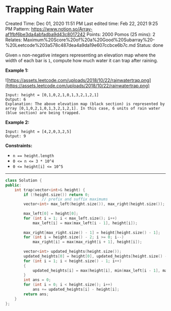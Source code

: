 # Trapping Rain Water

Created Time: Dec 01, 2020 11:51 PM
Last edited time: Feb 22, 2021 9:25 PM
Pattern: https://www.notion.so/Array-af1fbf6be3da4abfadba9d43c8017242
Points: 2000
Pomos (25 mins): 2
Relates: Maximum%20Score%20of%20a%20Good%20Subarray%20-%20Leetcode%203a578c487dea4a9da19e607ccbce6b7c.md
Status: done

Given `n` non-negative integers representing an elevation map where the width of each bar is `1`, compute how much water it can trap after raining.

**Example 1:**

![https://assets.leetcode.com/uploads/2018/10/22/rainwatertrap.png](https://assets.leetcode.com/uploads/2018/10/22/rainwatertrap.png)

```
Input: height = [0,1,0,2,1,0,1,3,2,1,2,1]
Output: 6
Explanation: The above elevation map (black section) is represented by array [0,1,0,2,1,0,1,3,2,1,2,1]. In this case, 6 units of rain water (blue section) are being trapped.
```

**Example 2:**

```
Input: height = [4,2,0,3,2,5]
Output: 9
```

**Constraints:**

- `n == height.length`
- `0 <= n <= 3 * 10^4`
- `0 <= height[i] <= 10^5`

---

```cpp
class Solution {
public:
    int trap(vector<int>& height) {
        if (!height.size()) return 0;
				// prefix and suffix maximums
        vector<int> max_left(height.size()), max_right(height.size());
        
        max_left[0] = height[0];
        for (int i = 1; i < max_left.size(); i++)
            max_left[i] = max(max_left[i - 1], height[i]);
        
        max_right[max_right.size() - 1] = height[height.size() - 1];
        for (int i = height.size() - 2; i >= 0; i--)
            max_right[i] = max(max_right[i + 1], height[i]);
        
        vector<int> updated_heights(height.size());
        updated_heights[0] = height[0], updated_heights[height.size() - 1] = height[height.size() - 1];
        for (int i = 1; i < height.size() - 1; i++)
        {
            updated_heights[i] = max(height[i], min(max_left[i - 1], max_right[i + 1]));
        }
        int ans = 0;
        for (int i = 0; i < height.size(); i++)
            ans += updated_heights[i] - height[i];
        return ans;
    }
};
```